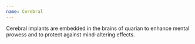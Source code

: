 ```yaml
---
name: Cerebral
---
```

Cerebral implants are embedded in the brains of quarian to enhance mental prowess and to protect against mind-altering effects.
